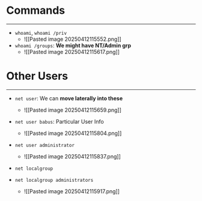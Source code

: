 # Commands
---
- `whoami`, `whoami /priv`
	- ![[Pasted image 20250412115552.png]]
- `whoami /groups`: **We might have NT/Admin grp**
	- ![[Pasted image 20250412115617.png]]

# Other Users
---
- `net user`: We can **move laterally into these**
	- ![[Pasted image 20250412115659.png]]
- `net user babus`: Particular User Info
	- ![[Pasted image 20250412115804.png]]
- `net user administrator`
	- ![[Pasted image 20250412115837.png]]

- `net localgroup`
- `net localgroup administrators`
	- ![[Pasted image 20250412115917.png]]